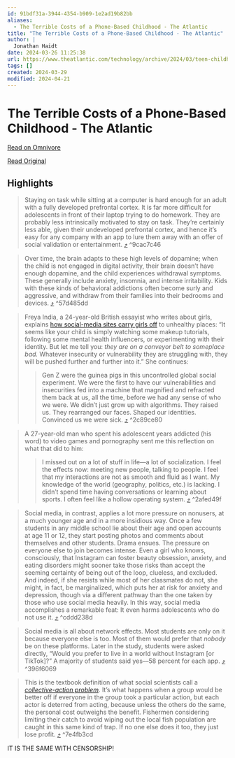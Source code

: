 ```yaml
---
id: 91bdf31a-3944-4354-b909-1e2ad19b82bb
aliases:
  - The Terrible Costs of a Phone-Based Childhood - The Atlantic
title: "The Terrible Costs of a Phone-Based Childhood - The Atlantic"
author: |
  Jonathan Haidt
date: 2024-03-26 11:25:38
url: https://www.theatlantic.com/technology/archive/2024/03/teen-childhood-smartphone-use-mental-health-effects/677722/
tags: []
created: 2024-03-29
modified: 2024-04-21
---
```


# The Terrible Costs of a Phone-Based Childhood - The Atlantic

[Read on Omnivore](https://omnivore.app/me/the-terrible-costs-of-a-phone-based-childhood-the-atlantic-18e7a8239d8)

[Read Original](https://www.theatlantic.com/technology/archive/2024/03/teen-childhood-smartphone-use-mental-health-effects/677722/)

## Highlights

> Staying on task while sitting at a computer is hard enough for an adult with a fully developed prefrontal cortex. It is far more difficult for adolescents in front of their laptop trying to do homework. They are probably less intrinsically motivated to stay on task. They’re certainly less able, given their undeveloped prefrontal cortex, and hence it’s easy for any company with an app to lure them away with an offer of social validation or entertainment. [⤴️](https://omnivore.app/me/the-terrible-costs-of-a-phone-based-childhood-the-atlantic-18e7a8239d8#9cac7c46-d595-4755-bc25-f5ff0fa888a3)  ^9cac7c46

> Over time, the brain adapts to these high levels of dopamine; when the child is not engaged in digital activity, their brain doesn’t have enough dopamine, and the child experiences withdrawal symptoms. These generally include anxiety, insomnia, and intense irritability. Kids with these kinds of behavioral addictions often become surly and aggressive, and withdraw from their families into their bedrooms and devices. [⤴️](https://omnivore.app/me/the-terrible-costs-of-a-phone-based-childhood-the-atlantic-18e7a8239d8#57d485dd-60a2-432f-9c62-cf7b27210dfa)  ^57d485dd

> Freya India, a 24-year-old British essayist who writes about girls, explains [how social-media sites carry girls off](https://www.afterbabel.com/p/algorithms-hijacked-my-generation) to unhealthy places: “It seems like your child is simply watching some makeup tutorials, following some mental health influencers, or experimenting with their identity. But let me tell you: _they are on a conveyor belt to someplace bad._ Whatever insecurity or vulnerability they are struggling with, they will be pushed further and further into it.” She continues:
> 
> > Gen Z were the guinea pigs in this uncontrolled global social experiment. We were the first to have our vulnerabilities and insecurities fed into a machine that magnified and refracted them back at us, all the time, before we had any sense of who we were. We didn’t just grow up with algorithms. They raised us. They rearranged our faces. Shaped our identities. Convinced us we were sick. [⤴️](https://omnivore.app/me/the-terrible-costs-of-a-phone-based-childhood-the-atlantic-18e7a8239d8#2c89ce80-6fe8-4e70-9212-05ce3a608a37)  ^2c89ce80

> A 27-year-old man who spent his adolescent years addicted (his word) to video games and pornography sent me this reflection on what that did to him:
> 
> > I missed out on a lot of stuff in life—a lot of socialization. I feel the effects now: meeting new people, talking to people. I feel that my interactions are not as smooth and fluid as I want. My knowledge of the world (geography, politics, etc.) is lacking. I didn’t spend time having conversations or learning about sports. I often feel like a hollow operating system. [⤴️](https://omnivore.app/me/the-terrible-costs-of-a-phone-based-childhood-the-atlantic-18e7a8239d8#2afed49f-b70e-4aef-bb74-f58f216cea6c)  ^2afed49f

> Social media, in contrast, applies a lot more pressure on nonusers, at a much younger age and in a more insidious way. Once a few students in any middle school lie about their age and open accounts at age 11 or 12, they start posting photos and comments about themselves and other students. Drama ensues. The pressure on everyone else to join becomes intense. Even a girl who knows, consciously, that Instagram can foster beauty obsession, anxiety, and eating disorders might sooner take those risks than accept the seeming certainty of being out of the loop, clueless, and excluded. And indeed, if she resists while most of her classmates do not, she might, in fact, be marginalized, which puts her at risk for anxiety and depression, though via a different pathway than the one taken by those who use social media heavily. In this way, social media accomplishes a remarkable feat: It even harms adolescents who do not use it. [⤴️](https://omnivore.app/me/the-terrible-costs-of-a-phone-based-childhood-the-atlantic-18e7a8239d8#cddd238d-1c79-4016-8c13-1613411d1fc2)  ^cddd238d

> Social media is all about network effects. Most students are only on it because everyone else is too. Most of them would prefer that _nobody_ be on these platforms. Later in the study, students were asked directly, “Would you prefer to live in a world without Instagram \[or TikTok\]?” A majority of students said yes––58 percent for each app. [⤴️](https://omnivore.app/me/the-terrible-costs-of-a-phone-based-childhood-the-atlantic-18e7a8239d8#396f6069-6713-46b7-bd9f-d5a41b0f2d85)  ^396f6069

> This is the textbook definition of what social scientists call a [_collective-action problem_](https://www.afterbabel.com/p/solving-the-social-dilemma). It’s what happens when a group would be better off if everyone in the group took a particular action, but each actor is deterred from acting, because unless the others do the same, the personal cost outweighs the benefit. Fishermen considering limiting their catch to avoid wiping out the local fish population are caught in this same kind of trap. If no one else does it too, they just lose profit. [⤴️](https://omnivore.app/me/the-terrible-costs-of-a-phone-based-childhood-the-atlantic-18e7a8239d8#7e4fb3cd-f588-4e27-be1b-9dc35b573399)  ^7e4fb3cd

IT IS THE SAME WITH CENSORSHIP!

